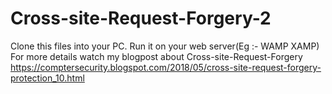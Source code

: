 # Cross-site-Request-Forgery-2
Clone this files into your PC.
Run it on your web server(Eg :- WAMP XAMP)
For more details watch my blogpost about Cross-site-Request-Forgery https://comptersecurity.blogspot.com/2018/05/cross-site-request-forgery-protection_10.html
